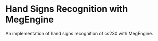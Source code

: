 # Hand Signs Recognition with MegEngine
An implementation of hand signs recognition of cs230 with MegEngine.
